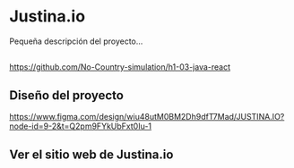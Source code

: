 # Justina.io 





Pequeña descripción del proyecto...

##
https://github.com/No-Country-simulation/h1-03-java-react


## Diseño del proyecto
https://www.figma.com/design/wiu48utM0BM2Dh9dfT7Mad/JUSTINA.IO?node-id=9-2&t=Q2pm9FYkUbFxt0Iu-1

## Ver el sitio web de Justina.io



